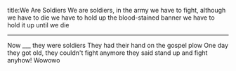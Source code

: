 title:We Are Soldiers
We are soldiers, in the army
we have to fight,
although we have to die
we have to hold up the blood-stained banner
we have to hold it up until we die

---

Now ___ they were soldiers
They had their hand on the gospel plow
One day they got old, they couldn't fight anymore they said stand up and fight anyhow! Wowowo

